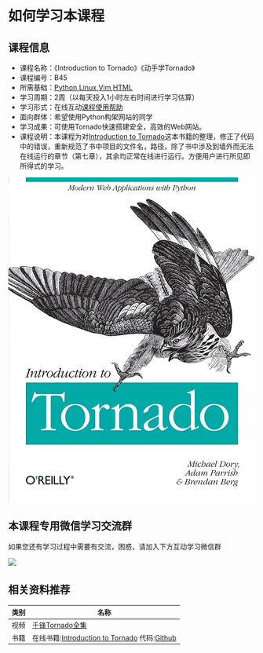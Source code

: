 # 如何学习本课程

## 课程信息

- 课程名称：《Introduction to Tornado》《动手学Tornado》
- 课程编号：B45
- 所需基础：[Python](/python),[Linux](/linux),[Vim](/vim),[HTML](/html)
- 学习周期：2周（以每天投入1小时左右时间进行学习估算）
- 学习形式：在线互动[课程使用帮助](/aboutus/help.html)
- 面向群体：希望使用Python构架网站的同学
- 学习成果：可使用Tornado快速搭建安全，高效的Web网站。
- 课程说明：本课程为对[Introduction to Tornado](http://demo.pythoner.com/itt2zh/index.html)这本书籍的整理，修正了代码中的错误，重新规范了书中项目的文件名，路径，除了书中涉及到墙外而无法在线运行的章节（第七章），其余均正常在线进行运行。方便用户进行所见即所得式的学习。

![cover](./images/cover.jpg)



## 本课程专用微信学习交流群 

如果您还有学习过程中需要有交流，困惑，请加入下方互动学习微信群

![](./images/qrcode.jpg)

## 相关资料推荐

| 类别 | 名称                                                         |
| ---- | ------------------------------------------------------------ |
| 视频 | [千锋Tornado全集](https://www.bilibili.com/video/BV1r4411j7vn) |
| 书籍 | 在线书籍:[Introduction to Tornado](http://demo.pythoner.com/itt2zh/index.html) 代码:[Github](https://github.com/Introduction-to-Tornado) |

